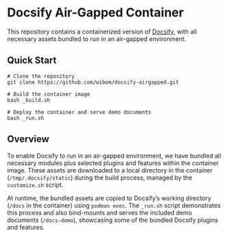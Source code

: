 
# Docsify Air-Gapped Container

This repository contains a containerized version of
[Docsify](https://github.com/docsifyjs/docsify), with all necessary assets bundled to run
in an air-gapped environment.


## Quick Start

```shell
# Clone the repository
git clone https://github.com/wibom/docsify-airgapped.git

# Build the container image
bash _build.sh

# Deploy the container and serve demo documents
bash _run.sh
```


## Overview
To enable Docsify to run in an air-gapped environment, we have bundled all necessary
modules plus selected plugins and features within the container image. These assets are
downloaded to a local directory in the container (`/tmp/.docsify/static`) during the build
process, managed by the `customize.sh` script.

At runtime, the bundled assets are copied to Docsify’s working directory (`/docs` in the
container) using `podman exec`. The `_run.sh` script demonstrates this process and also
bind-mounts and serves the included demo documents (`/docs-demo`), showcasing some of the
bundled Docsify plugins and features.
